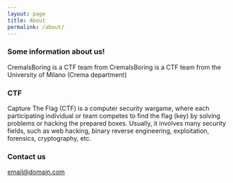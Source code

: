```yaml
---
layout: page
title: About
permalink: /about/
---
```


### Some information about us!

CremaIsBoring is a CTF team from CremaIsBoring is a CTF team from the University of Milano (Crema department)

### CTF
Capture The Flag (CTF) is a computer security wargame, where each participating individual or team competes to find the flag (key) by solving problems or hacking the prepared boxes. Usually, it involves many security fields, such as web hacking, binary reverse engineering, exploitation, forensics, cryptography, etc.


### Contact us

[email@domain.com](mailto:cremaisboring.github.io)
